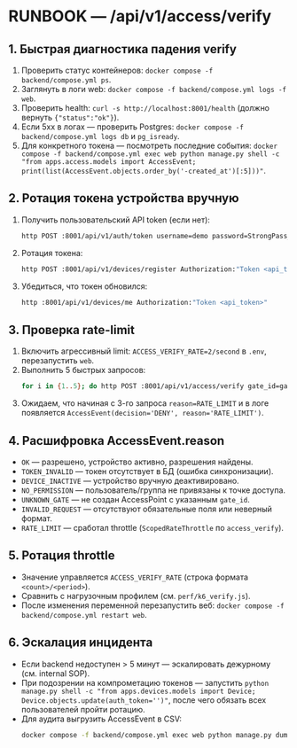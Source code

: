 # RUNBOOK — /api/v1/access/verify

## 1. Быстрая диагностика падения verify
1. Проверить статус контейнеров: `docker compose -f backend/compose.yml ps`.
2. Заглянуть в логи web: `docker compose -f backend/compose.yml logs -f web`.
3. Проверить health: `curl -s http://localhost:8001/health` (должно вернуть `{"status":"ok"}`).
4. Если 5xx в логах — проверить Postgres: `docker compose -f backend/compose.yml logs db` и `pg_isready`.
5. Для конкретного токена — посмотреть последние события: `docker compose -f backend/compose.yml exec web python manage.py shell -c "from apps.access.models import AccessEvent; print(list(AccessEvent.objects.order_by('-created_at')[:5]))"`.

## 2. Ротация токена устройства вручную
1. Получить пользовательский API token (если нет):
   ```bash
   http POST :8001/api/v1/auth/token username=demo password=StrongPass_123
   ```
2. Ротация токена:
   ```bash
   http POST :8001/api/v1/devices/register Authorization:"Token <api_token>" rotate:=true android_device_id="esp32-demo"
   ```
3. Убедиться, что токен обновился:
   ```bash
   http :8001/api/v1/devices/me Authorization:"Token <api_token>"
   ```

## 3. Проверка rate-limit
1. Включить агрессивный limit: `ACCESS_VERIFY_RATE=2/second` в `.env`, перезапустить `web`.
2. Выполнить 5 быстрых запросов:
   ```bash
   for i in {1..5}; do http POST :8001/api/v1/access/verify gate_id=gate-01 token=dummy; done
   ```
3. Ожидаем, что начиная с 3-го запроса `reason=RATE_LIMIT` и в логе появляется `AccessEvent(decision='DENY', reason='RATE_LIMIT')`.

## 4. Расшифровка AccessEvent.reason
- `OK` — разрешено, устройство активно, разрешения найдены.
- `TOKEN_INVALID` — токен отсутствует в БД (ошибка синхронизации).
- `DEVICE_INACTIVE` — устройство вручную деактивировано.
- `NO_PERMISSION` — пользователь/группа не привязаны к точке доступа.
- `UNKNOWN_GATE` — не создан AccessPoint с указанным `gate_id`.
- `INVALID_REQUEST` — отсутствуют обязательные поля или неверный формат.
- `RATE_LIMIT` — сработал throttle (`ScopedRateThrottle` по `access_verify`).

## 5. Ротация throttle
- Значение управляется `ACCESS_VERIFY_RATE` (строка формата `<count>/<period>`).
- Сравнить с нагрузочным профилем (см. `perf/k6_verify.js`).
- После изменения переменной перезапустить веб: `docker compose -f backend/compose.yml restart web`.

## 6. Эскалация инцидента
- Если backend недоступен > 5 минут — эскалировать дежурному (см. internal SOP).
- При подозрении на компрометацию токенов — запустить `python manage.py shell -c "from apps.devices.models import Device; Device.objects.update(auth_token='')"`, после чего обязать всех пользователей пройти ротацию.
- Для аудита выгрузить AccessEvent в CSV:
  ```bash
  docker compose -f backend/compose.yml exec web python manage.py dumpdata access.AccessEvent --indent 2 > access_events.dump.json
  ```
